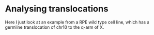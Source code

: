 # Analysing translocations

Here I just look at an example from a RPE wild type cell line, which has a germline translocation of chr10 to the q-arm of X.

